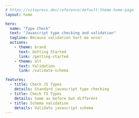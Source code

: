 ```yaml
---
# https://vitepress.dev/reference/default-theme-home-page
layout: home

hero:
  name: "Type Check"
  text: "Javascript type checking and validation"
  tagline: Because validation hurt me once!
  actions:
    - theme: brand
      text: Getting Started
      link: /getting-started
    - theme: alt
      text: Validation
      link: /validate-schema

features:
  - title: Check JS Types
    details: Standard javascript type checking
  - title: Check TS Types
    details: Same as before but different
  - title: Schema validation
    details: Validate javascript schema
---
```

